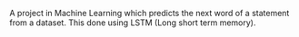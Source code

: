 A project in Machine Learning which predicts the next word of a statement from a dataset.
This done using LSTM (Long short term memory). 
